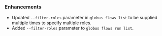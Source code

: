 
### Enhancements

* Updated `--filter-roles` parameter in  `globus flows list` to be
  supplied multiple times to specify multiple roles.
* Added `--filter-roles` parameter to `globus flows run list`.
